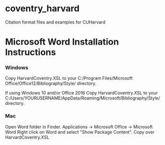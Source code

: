 # coventry_harvard
Citation format files and examples for CUHarvard

# Microsoft Word Installation Instructions
### Windows
Copy HarvardCoventry.XSL to your C:/Program Files/Microsoft Office/Office12/Bibliography/Style/ directory.

If using Windows 10 and/or Office 2016
Copy HarvardCoventry.XSL to your C:/Users/YOURUSERNAME/AppData/Roaming/Microsoft/Bibliography/Style/ directory.

### Mac
Open Word folder in Finder. Applications -> Microsoft Office -> Microsoft Word
Right click on Word and select "Show Package Content".
Copy over HarvardCoventry.XSL
